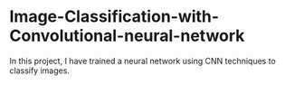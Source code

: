 # Image-Classification-with-Convolutional-neural-network
In this project, I have trained a neural network using CNN techniques to classify images.
